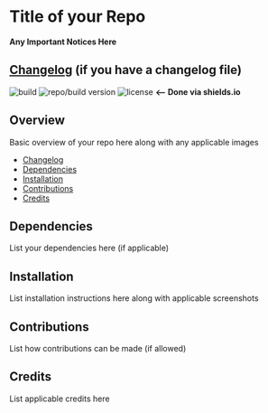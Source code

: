 # Title of your Repo

**Any Important Notices Here**

## [Changelog](./CHANGELOG.md) (if you have a changelog file)

![build](https://img.shields.io/badge/build-passing-brightgreen.svg)
![repo/build version](https://img.shields.io/badge/repo%20build%20version-v1.0-blue.svg)
![license](https://img.shields.io/badge/license-MIT-green.svg) **<-- Done via shields.io**

## Overview
Basic overview of your repo here along with any applicable images
+ [Changelog](#changelog)
+ [Dependencies](#dependencies)
+ [Installation](#installation)
+ [Contributions](#contributions)
+ [Credits](#credits)

## Dependencies
List your dependencies here (if applicable)

## Installation
List installation instructions here along with applicable screenshots

## Contributions
List how contributions can be made (if allowed)

## Credits
List applicable credits here
